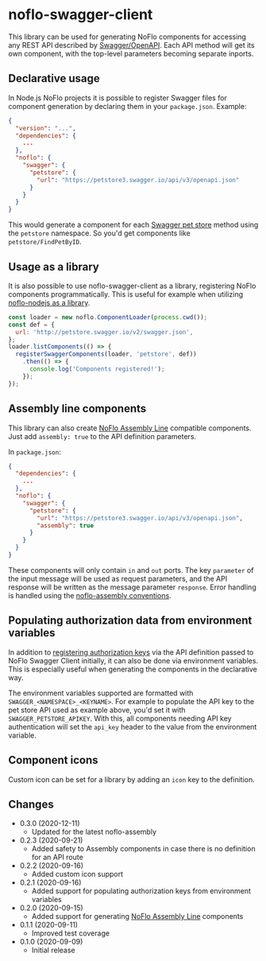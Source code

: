 noflo-swagger-client
====================

This library can be used for generating NoFlo components for accessing any REST API described by [Swagger/OpenAPI](https://swagger.io). Each API method will get its own component, with the top-level parameters becoming separate inports.

## Declarative usage

In Node.js NoFlo projects it is possible to register Swagger files for component generation by declaring them in your `package.json`. Example:

```json
{
  "version": "...",
  "dependencies": {
    ...
  },
  "noflo": {
    "swagger": {
      "petstore": {
        "url": "https://petstore3.swagger.io/api/v3/openapi.json"
      }
    }
  }
}
```

This would generate a component for each [Swagger pet store](https://petstore3.swagger.io/) method using the `petstore` namespace. So you'd get components like `petstore/FindPetByID`.

## Usage as a library

It is also possible to use noflo-swagger-client as a library, registering NoFlo components programmatically. This is useful for example when utilizing [noflo-nodejs as a library](https://github.com/noflo/noflo-nodejs#embedding-runtime-in-an-existing-service).

```javascript
const loader = new noflo.ComponentLoader(process.cwd());
const def = {
  url: 'http://petstore.swagger.io/v2/swagger.json',
};
loader.listComponents(() => {
  registerSwaggerComponents(loader, 'petstore', def))
    .then(() => {
      console.log('Components registered!');
    });
});
```

## Assembly line components

This library can also create [NoFlo Assembly Line](https://github.com/noflo/noflo-assembly/wiki) compatible components. Just add `assembly: true` to the API definition parameters.

In `package.json`:

```json
{
  "dependencies": {
    ...
  },
  "noflo": {
    "swagger": {
      "petstore": {
        "url": "https://petstore3.swagger.io/api/v3/openapi.json",
        "assembly": true
      }
    }
  }
}
```

These components will only contain `in` and `out` ports. The key `parameter` of the input message will be used as request parameters, and the API response will be written as the message parameter `response`. Error handling is handled using the [noflo-assembly conventions](https://github.com/noflo/noflo-assembly/wiki/Error-handling).

## Populating authorization data from environment variables

In addition to [registering authorization keys](https://github.com/swagger-api/swagger-js/blob/2b950ee77f814069b9f1d92a422eeb56c47ac2b5/docs/migration/migration-2-x-to-3-x.md#authorizations) via the API definition passed to NoFlo Swagger Client initially, it can also be done via environment variables. This is especially useful when generating the components in the declarative way.

The environment variables supported are formatted with `SWAGGER_<NAMESPACE>_<KEYNAME>`.
For example to populate the API key to the pet store API used as example above, you'd set it with `SWAGGER_PETSTORE_APIKEY`. With this, all components needing API key authentication will set the `api_key` header to the value from the environment variable.

## Component icons

Custom icon can be set for a library by adding an `icon` key to the definition.

## Changes

* 0.3.0 (2020-12-11)
  - Updated for the latest noflo-assembly
* 0.2.3 (2020-09-21)
  - Added safety to Assembly components in case there is no definition for an API route
* 0.2.2 (2020-09-16)
  - Added custom icon support
* 0.2.1 (2020-09-16)
  - Added support for populating authorization keys from environment variables
* 0.2.0 (2020-09-15)
  - Added support for generating [NoFlo Assembly Line](https://github.com/noflo/noflo-assembly/wiki) components
* 0.1.1 (2020-09-11)
  - Improved test coverage
* 0.1.0 (2020-09-09)
  - Initial release
